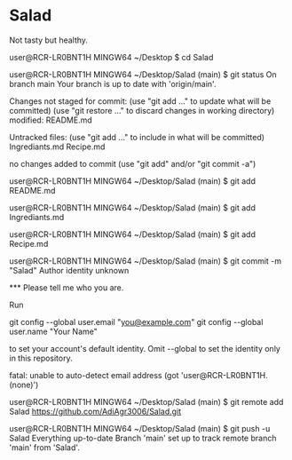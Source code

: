 # Salad
Not tasty but healthy.



user@RCR-LR0BNT1H MINGW64 ~/Desktop
$ cd Salad

user@RCR-LR0BNT1H MINGW64 ~/Desktop/Salad (main)
$ git status
On branch main
Your branch is up to date with 'origin/main'.

Changes not staged for commit:
  (use "git add <file>..." to update what will be committed)
  (use "git restore <file>..." to discard changes in working directory)
        modified:   README.md

Untracked files:
  (use "git add <file>..." to include in what will be committed)
        Ingrediants.md
        Recipe.md

no changes added to commit (use "git add" and/or "git commit -a")

user@RCR-LR0BNT1H MINGW64 ~/Desktop/Salad (main)
$ git add README.md

user@RCR-LR0BNT1H MINGW64 ~/Desktop/Salad (main)
$ git add Ingrediants.md

user@RCR-LR0BNT1H MINGW64 ~/Desktop/Salad (main)
$ git add Recipe.md

user@RCR-LR0BNT1H MINGW64 ~/Desktop/Salad (main)
$ git commit  -m "Salad"
Author identity unknown

*** Please tell me who you are.

Run

  git config --global user.email "you@example.com"
  git config --global user.name "Your Name"

to set your account's default identity.
Omit --global to set the identity only in this repository.

fatal: unable to auto-detect email address (got 'user@RCR-LR0BNT1H.(none)')

user@RCR-LR0BNT1H MINGW64 ~/Desktop/Salad (main)
$ git remote add Salad https://github.com/AdiAgr3006/Salad.git

user@RCR-LR0BNT1H MINGW64 ~/Desktop/Salad (main)
$ git push  -u Salad
Everything up-to-date
Branch 'main' set up to track remote branch 'main' from 'Salad'.
